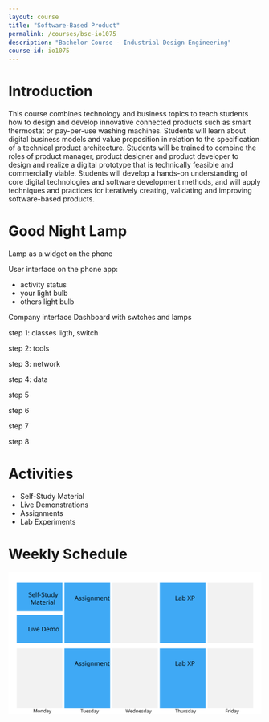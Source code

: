 ```yaml
---
layout: course
title: "Software-Based Product"
permalink: /courses/bsc-io1075
description: "Bachelor Course - Industrial Design Engineering"
course-id: io1075
---
```


# Introduction

This course combines technology and business topics to teach students how to design and develop innovative connected
products such as smart thermostat or pay-per-use washing machines. Students will learn about digital business
models and value proposition in relation to the specification of a technical product architecture. Students 
will be trained to combine the roles of product manager, product designer and product developer to design 
and realize a digital prototype that is technically feasible and commercially viable. Students will develop
a hands-on understanding of core digital technologies and software development methods, and will apply
techniques and practices for iteratively creating, validating and improving software-based products.

# Good Night Lamp

Lamp as a widget on the phone

User interface on the phone app: 
- activity status
- your light bulb
- others light bulb

Company interface Dashboard with  swtches and lamps

step 1: classes ligth, switch

step 2: tools

step 3: network

step 4: data

step 5

step 6

step 7

step 8

# Activities

- Self-Study Material
- Live Demonstrations
- Assignments
- Lab Experiments

# Weekly Schedule

![Weekly Schedule](/assets/img/courses/dpd/weekly-schedule.svg)
